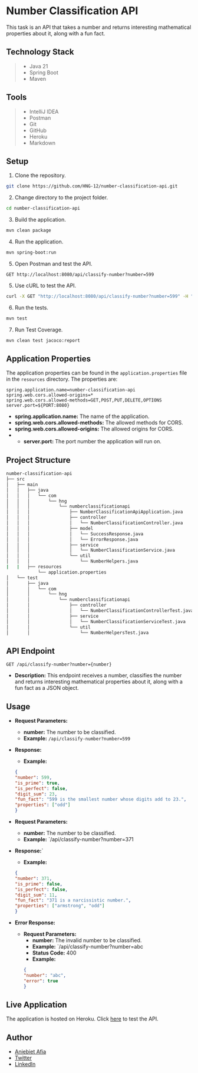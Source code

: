# Number Classification API
This task is an API that takes a number and returns interesting mathematical properties about it, along with a fun fact.

## Technology Stack
> - Java 21
> - Spring Boot
> - Maven

## Tools
> - IntelliJ IDEA
> - Postman
> - Git
> - GitHub
> - Heroku
> - Markdown

## Setup
1. Clone the repository.
```bash
git clone https://github.com/HNG-12/number-classification-api.git
```
2. Change directory to the project folder.
```bash
cd number-classification-api
```
3. Build the application.
```bash
mvn clean package
```
4. Run the application.
```bash
mvn spring-boot:run
```
5. Open Postman and test the API.
```http
GET http://localhost:8080/api/classify-number?number=599
```
5. Use cURL to test the API.
```bash
curl -X GET "http://localhost:8080/api/classify-number?number=599" -H "accept: application/json"
```

6. Run the tests.
```bash
mvn test
```

7. Run Test Coverage.
```bash
mvn clean test jacoco:report
```

## Application Properties
The application properties can be found in the `application.properties` file in the `resources` directory. The properties are:
```aiignore
spring.application.name=number-classification-api
spring.web.cors.allowed-origins=*
spring.web.cors.allowed-methods=GET,POST,PUT,DELETE,OPTIONS
server.port=${PORT:8080}
```
- **spring.application.name:** The name of the application.
- **spring.web.cors.allowed-methods:** The allowed methods for CORS.
- **spring.web.cors.allowed-origins:** The allowed origins for CORS.
- - **server.port:** The port number the application will run on.

## Project Structure
```bash
number-classification-api
├── src
│   ├── main
│   │   ├── java
│   │   │   └── com
│   │   │       └── hng
│   │   │           └── numberclassificationapi
│   │   │               ├── NumberClassificationApiApplication.java
│   │   │               ├── controller
│   │   │               │   └── NumberClassificationController.java
│   │   │               ├── model
│   │   │               │   └── SuccessResponse.java
│   │   │               │   └── ErrorResponse.java
│   │   │               ├── service
│   │   │               │   └── NumberClassificationService.java
│   │   │               └── util
│   │   │                   └── NumberHelpers.java
|   |   ├── resources
            └── application.properties
│   └── test
│       ├── java
│       │   └── com
│       │       └── hng
│       │           └── numberclassificationapi
│       │               ├── controller
│       │               │   └── NumberClassificationControllerTest.java
│       │               ├── service
│       │               │   └── NumberClassificationServiceTest.java
│       │               └── util
│       │                   └── NumberHelpersTest.java
```

## API Endpoint
```http
GET /api/classify-number?number={number}
```
- **Description:** This endpoint receives a number, classifies the number and returns interesting mathematical properties about it, along with a fun fact as a JSON object.

## Usage
- **Request Parameters:**
    - **number:** The number to be classified.
    - **Example:** `/api/classify-number?number=599`
- **Response:**
    - **Example:** 
    ```json
    {
  "number": 599,
  "is_prime": true,
  "is_perfect": false,
  "digit_sum": 23,
  "fun_fact": "599 is the smallest number whose digits add to 23.",
  "properties": ["odd"]
  }
  ```

- **Request Parameters:**
    - **number:** The number to be classified.
    - **Example:** `/api/classify-number?number=371
- **Response:**`
    - **Example:** 
    ```json
    {
  "number": 371,
  "is_prime": false,
  "is_perfect": false,
  "digit_sum": 11,
  "fun_fact": "371 is a narcissistic number.",
  "properties": ["armstrong", "odd"]
  }
  ```

- **Error Response:**
  - **Request Parameters:**
      - **number:** The invalid number to be classified.
      - **Example:** `/api/classify-number?number=abc
      - **Status Code:** 400
      - **Example:** 
      ```json
      {
    "number": "abc",
    "error": true
    }
    ```

## Live Application
The application is hosted on Heroku. Click [here](https://hng-stage-1-36877b5fe68d.herokuapp.com/api/classify-number?number=992) to test the API.

## Author
- [Aniebiet Afia](https://github.com/aniebietafia)
- [Twitter](https://twitter.com/aniebietafia_)
- [LinkedIn](https://www.linkedin.com/in/aniebietafia)
